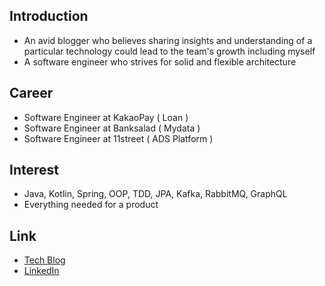 ## Introduction

- An avid blogger who believes sharing insights and understanding of a particular technology could lead to the team's growth including myself
- A software engineer who strives for solid and flexible architecture

## Career

- Software Engineer at KakaoPay ( Loan )
- Software Engineer at Banksalad ( Mydata )
- Software Engineer at 11street ( ADS Platform )

## Interest

- Java, Kotlin, Spring, OOP, TDD, JPA, Kafka, RabbitMQ, GraphQL
- Everything needed for a product

## Link

- [Tech Blog](https://junhee-ko.github.io)
- [LinkedIn](https://www.linkedin.com/in/junhee-ko)
